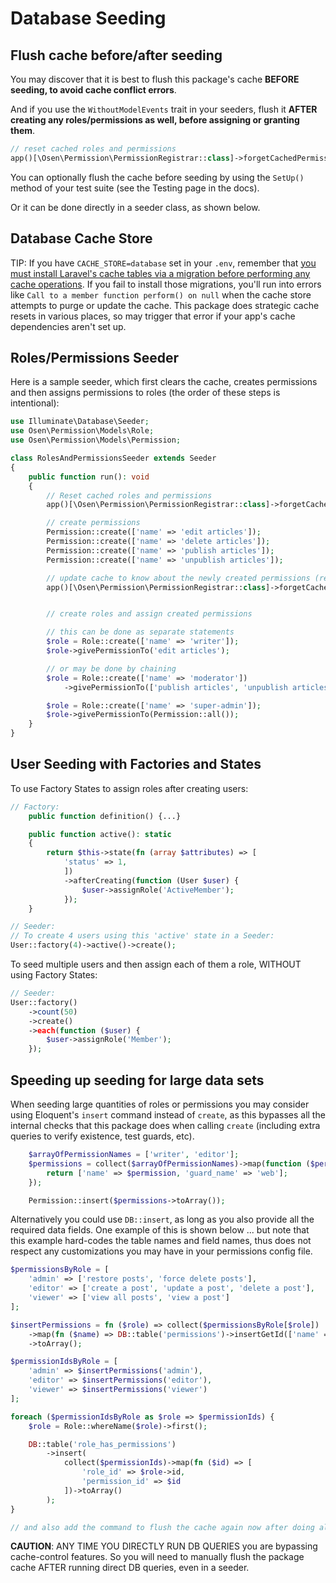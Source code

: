 # Database Seeding

## Flush cache before/after seeding

You may discover that it is best to flush this package's cache **BEFORE seeding, to avoid cache conflict errors**.

And if you use the `WithoutModelEvents` trait in your seeders, flush it **AFTER creating any roles/permissions as well, before assigning or granting them**.

```php
// reset cached roles and permissions
app()[\Osen\Permission\PermissionRegistrar::class]->forgetCachedPermissions();
```

You can optionally flush the cache before seeding by using the `SetUp()` method of your test suite (see the Testing page in the docs).

Or it can be done directly in a seeder class, as shown below.

## Database Cache Store

TIP: If you have `CACHE_STORE=database` set in your `.env`, remember that [you must install Laravel's cache tables via a migration before performing any cache operations](https://laravel.com/docs/cache#prerequisites-database). If you fail to install those migrations, you'll run into errors like `Call to a member function perform() on null` when the cache store attempts to purge or update the cache. This package does strategic cache resets in various places, so may trigger that error if your app's cache dependencies aren't set up.

## Roles/Permissions Seeder

Here is a sample seeder, which first clears the cache, creates permissions and then assigns permissions to roles (the order of these steps is intentional):

```php
use Illuminate\Database\Seeder;
use Osen\Permission\Models\Role;
use Osen\Permission\Models\Permission;

class RolesAndPermissionsSeeder extends Seeder
{
    public function run(): void
    {
        // Reset cached roles and permissions
        app()[\Osen\Permission\PermissionRegistrar::class]->forgetCachedPermissions();

        // create permissions
        Permission::create(['name' => 'edit articles']);
        Permission::create(['name' => 'delete articles']);
        Permission::create(['name' => 'publish articles']);
        Permission::create(['name' => 'unpublish articles']);

        // update cache to know about the newly created permissions (required if using WithoutModelEvents in seeders)
        app()[\Osen\Permission\PermissionRegistrar::class]->forgetCachedPermissions();


        // create roles and assign created permissions

        // this can be done as separate statements
        $role = Role::create(['name' => 'writer']);
        $role->givePermissionTo('edit articles');

        // or may be done by chaining
        $role = Role::create(['name' => 'moderator'])
            ->givePermissionTo(['publish articles', 'unpublish articles']);

        $role = Role::create(['name' => 'super-admin']);
        $role->givePermissionTo(Permission::all());
    }
}
```

## User Seeding with Factories and States

To use Factory States to assign roles after creating users:

```php
// Factory:
    public function definition() {...}

    public function active(): static
    {
        return $this->state(fn (array $attributes) => [
            'status' => 1,
            ])
            ->afterCreating(function (User $user) {
                $user->assignRole('ActiveMember');
            });
    }

// Seeder:
// To create 4 users using this 'active' state in a Seeder:
User::factory(4)->active()->create();
```

To seed multiple users and then assign each of them a role, WITHOUT using Factory States:

```php
// Seeder:
User::factory()
    ->count(50)
    ->create()
    ->each(function ($user) {
        $user->assignRole('Member');
    });
```


## Speeding up seeding for large data sets

When seeding large quantities of roles or permissions you may consider using Eloquent's `insert` command instead of `create`, as this bypasses all the internal checks that this package does when calling `create` (including extra queries to verify existence, test guards, etc).

```php
    $arrayOfPermissionNames = ['writer', 'editor'];
    $permissions = collect($arrayOfPermissionNames)->map(function ($permission) {
        return ['name' => $permission, 'guard_name' => 'web'];
    });

    Permission::insert($permissions->toArray());
```

Alternatively you could use `DB::insert`, as long as you also provide all the required data fields. One example of this is shown below ... but note that this example hard-codes the table names and field names, thus does not respect any customizations you may have in your permissions config file.

```php
$permissionsByRole = [
    'admin' => ['restore posts', 'force delete posts'],
    'editor' => ['create a post', 'update a post', 'delete a post'],
    'viewer' => ['view all posts', 'view a post']
];

$insertPermissions = fn ($role) => collect($permissionsByRole[$role])
    ->map(fn ($name) => DB::table('permissions')->insertGetId(['name' => $name, 'guard_name' => 'web']))
    ->toArray();

$permissionIdsByRole = [
    'admin' => $insertPermissions('admin'),
    'editor' => $insertPermissions('editor'),
    'viewer' => $insertPermissions('viewer')
];

foreach ($permissionIdsByRole as $role => $permissionIds) {
    $role = Role::whereName($role)->first();

    DB::table('role_has_permissions')
        ->insert(
            collect($permissionIds)->map(fn ($id) => [
                'role_id' => $role->id,
                'permission_id' => $id
            ])->toArray()
        );
}

// and also add the command to flush the cache again now after doing all these inserts
```

**CAUTION**: ANY TIME YOU DIRECTLY RUN DB QUERIES you are bypassing cache-control features. So you will need to manually flush the package cache AFTER running direct DB queries, even in a seeder.
